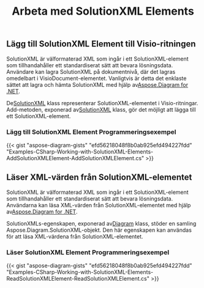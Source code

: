 ﻿---
title: Arbeta med SolutionXML Elements
type: docs
weight: 110
url: /sv/net/working-with-solutionxml-elements/
description: Det här avsnittet förklarar hur man lägger till solutionXml eller får xml-värden från solutionXml-elementet med Aspose.Diagram.
---
## **Lägg till SolutionXML Element till Visio-ritningen**
 SolutionXML är välformaterad XML som ingår i ett SolutionXML-element som tillhandahåller ett standardiserat sätt att bevara lösningsdata. Användare kan lagra SolutionXML på dokumentnivå, där det lagras omedelbart i VisioDocument-elementet. Vanligtvis är detta det enklaste sättet att lagra och hämta SolutionXML med hjälp av[Aspose.Diagram for .NET](https://products.aspose.com/diagram/net/).

 De[SolutionXML](http://www.aspose.com/api/net/diagram/aspose.diagram/solutionXML) klass representerar SolutionXML-elementet i Visio-ritningar. Add-metoden, exponerad av[SolutionXML](http://www.aspose.com/api/net/diagram/aspose.diagram/solutionXML) klass, gör det möjligt att lägga till ett SolutionXML-element.
### **Lägg till SolutionXML Element Programmeringsexempel**
{{< gist "aspose-diagram-gists" "efd56218048f8b0ab925efd494227fdd" "Examples-CSharp-Working-with-SolutionXML-Elements-AddSolutionXMLElement-AddSolutionXMLElement.cs" >}}
## **Läser XML-värden från SolutionXML-elementet**
SolutionXML är välformaterad XML som ingår i ett SolutionXML-element som tillhandahåller ett standardiserat sätt att bevara lösningsdata. Användarna kan läsa XML-värden från SolutionXML-elementet med hjälp av[Aspose.Diagram for .NET](https://products.aspose.com/diagram/net/).

 SolutionXMLs-egenskapen, exponerad av[Diagram](http://www.aspose.com/api/net/diagram/aspose.diagram/diagram) klass, stöder en samling Aspose.Diagram.SolutionXML-objekt. Den här egenskapen kan användas för att läsa XML-värdena från SolutionXML-elementet.
### **Läser SolutionXML Element Programmeringsexempel**
{{< gist "aspose-diagram-gists" "efd56218048f8b0ab925efd494227fdd" "Examples-CSharp-Working-with-SolutionXML-Elements-ReadSolutionXMLElement-ReadSolutionXMLElement.cs" >}}
